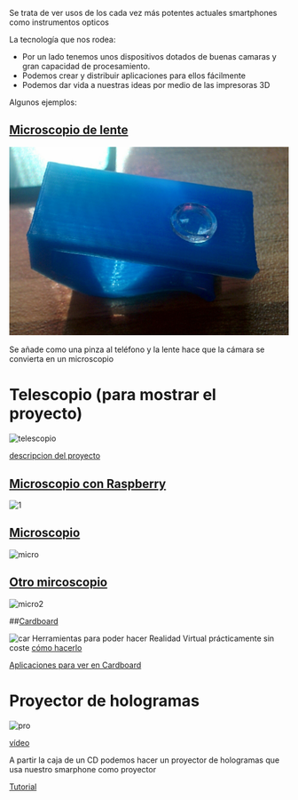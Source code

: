 Se trata de ver usos de los cada vez más potentes actuales smartphones como instrumentos opticos

La tecnología que nos rodea:

* Por un lado tenemos unos dispositivos dotados de buenas camaras y gran capacidad de procesamiento.
* Podemos crear y  distribuir aplicaciones para ellos fácilmente
* Podemos dar vida a nuestras ideas por medio de las  impresoras 3D

Algunos ejemplos:

## [Microscopio de lente](http://www.thingiverse.com/thing:1044368)

![clip](./images/micro_clip.jpg)

Se añade como una pinza al teléfono y la lente hace que la cámara se convierta en un microscopio

# Telescopio (para mostrar el proyecto)

![telescopio](http://i.blogs.es/7e8d46/odyssey/650_1200.jpg)

[descripcion del proyecto](http://www.xataka.com/espacio/ultrascope-es-un-telescopio-robotizado-que-podras-imprimirte-en-3d-y-que-usa-un-lumia-1020)

## [Microscopio con Raspberry](https://hackaday.io/project/11429-internet-of-things-microscope)

![1](https://cdn.hackaday.io/images/6220601468111459742.JPG)


## [Microscopio](http://www.thingiverse.com/thing:77450)

![micro](http://thingiverse-production-new.s3.amazonaws.com/renders/43/39/e7/b7/7a/IMG_1864_preview_featured.jpg)

## [Otro mircoscopio](http://www.thingiverse.com/thing:822315)

![micro2](http://thingiverse-production-new.s3.amazonaws.com/renders/00/46/fd/41/b8/IMG_20150509_080531056_preview_featured.jpg)

##[Cardboard](https://www.google.com/get/cardboard/)

![car](http://www.greenlightgames.co.uk/wp-content/uploads/2015/05/google-cardboard.jpg)
Herramientas para poder hacer Realidad Virtual prácticamente sin coste
[cómo hacerlo](http://www.xatakandroid.com/gadgets-android/como-construir-nuestro-propio-cardboard)

[Aplicaciones para ver en Cardboard](http://www.androidauthority.com/best-google-cardboard-vr-apps-and-games-622766/)


# Proyector de hologramas
![pro](https://lh3.googleusercontent.com/tDjaMzAwVR_1G_VJdugHbar0bL8etFPFZ1qI3kRQYA3K4ZJirTbUWYBUNcaywLNhfTakLWZotmj4qTBsSQZmrvkQDBDGmj-S4r6-hY_IB8b6DTYNvfBphvXBHqSLZBAmp4oQx8VepvSmua-Ls4nN9r9ivUrAFkh0nWCaMM9x4SOQ3X4ZdsOwSC7QlQJfDrQoWT9TrIVJQIRkOYSn6i-VhTslnqmfvSrI_wfIqCGJJFPFjDgu6PzdaFi8Agswh5Eyi58Z5QoOfiGGiuowAtqEuEOEgUaTmT_EiUxQ3Rba1zxyEiNOGIr2tjiSddk3g0rQEo0ArgqpCFVQNE60aaoB5owlVBHlmLjTeH_TCthSrlkoNTw4eHfSE8KlKj75vjvpGvJXq4GHI_cHGCQSyTppxs1LPZg3ZUmJvsOw37JLaE6wTMniFh6bBnx1FcOdN5gK3sgkEuQJQrav8TWeH-yWnIuniWdFkkd0B4mmkO4lLLGF5JHgQsS1mFlDWJ9lYUIpD7W5GRHcJUKKdtHtzDqm0c7pLGzYDD20BP6438RZct5P=w1305-h965-no)

[vídeo](https://www.youtube.com/watch?v=7YWTtCsvgvg&index=1&list=PLDxBiw1MlK6RhBFmdO5gY2l_aukufp2r2)

A partir la caja de un CD podemos hacer un proyector de hologramas que usa nuestro smarphone como proyector

[Tutorial](https://goo.gl/photos/z8uN3gb92ktSxc2a6)
